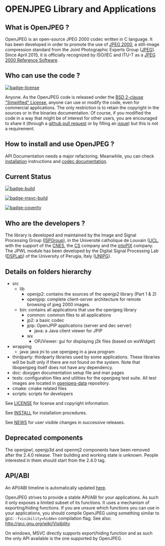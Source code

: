 
# OPENJPEG Library and Applications

## What is OpenJPEG ? 

OpenJPEG is an open-source JPEG 2000 codec written in C language. It has been developed in order to promote the use of [JPEG 2000](http://www.jpeg.org/jpeg2000), a still-image compression standard from the Joint Photographic Experts Group ([JPEG](http://www.jpeg.org)).  Since April 2015, it is officially recognized by ISO/IEC and ITU-T as a [JPEG 2000 Reference Software](http://www.itu.int/rec/T-REC-T.804-201504-I!Amd2).

## Who can use the code ?
[![badge-license]][link-license]

Anyone. As the OpenJPEG code is released under the [BSD 2-clause "Simplified" License][link-license], anyone can use or modify the code, even for commercial applications. The only restriction is to retain the copyright in the sources or in the binaries documentation. Of course, if you modified the code in a way that might be of interest for other users, you are encouraged to share it (through a [github pull request](https://github.com/uclouvain/openjpeg/pulls) or by filling an [issue](https://github.com/uclouvain/openjpeg/issues)) but this is not a requirement.

## How to install and use OpenJPEG ?
API Documentation needs a major refactoring. Meanwhile, you can check [installation](https://github.com/uclouvain/openjpeg/wiki/Installation) instructions and [codec documentation](https://github.com/uclouvain/openjpeg/wiki/DocJ2KCodec).
    
## Current Status
[![badge-build]][link-build]

[![badge-msvc-build]][link-msvc-build] 

[![badge-coverity]][link-coverity]

## Who are the developers ?

The library is developed and maintained by the Image and Signal Processing Group ([ISPGroup](http://sites.uclouvain.be/ispgroup/)), in the Université catholique de Louvain ([UCL](http://www.uclouvain.be/en-index.html), with the support of the [CNES](https://cnes.fr/), the [CS](http://www.c-s.fr/) company and the [intoPIX](http://www.intopix.com) company. The JPWL module has been developed by the Digital Signal Processing Lab ([DSPLab](http://dsplab.diei.unipg.it/)) of the University of Perugia, Italy ([UNIPG](http://www.unipg.it/)).

## Details on folders hierarchy

* src
  * lib
    * openjp2: contains the sources of the openjp2 library (Part 1 & 2)
    * openjpip: complete client-server architecture for remote browsing of jpeg 2000 images.
  * bin: contains all applications that use the openjpeg library
    * common: common files to all applications
    * jp2: a basic codec
    * jpip: OpenJPIP applications (server and dec server)
      * java: a Java client viewer for JPIP
    * wx
      * OPJViewer: gui for displaying j2k files (based on wxWidget)
* wrapping
  * java: java jni to use openjpeg in a java program
* thirdparty: thirdparty libraries used by some applications. These libraries will be built only if there are not found on the system. Note that libopenjpeg itself does not have any dependency.
* doc: doxygen documentation setup file and man pages
* tests: configuration files and utilities for the openjpeg test suite. All test images are located in [openjpeg-data](https://github.com/uclouvain/openjpeg-data) repository.
* cmake: cmake related files
* scripts: scripts for developers

See [LICENSE][link-license] for license and copyright information.

See [INSTALL](https://github.com/uclouvain/openjpeg/blob/master/INSTALL.md) for installation procedures.

See [NEWS](https://github.com/uclouvain/openjpeg/blob/master/NEWS.md) for user visible changes in successive releases.

## Deprecated components

The openjpwl, openjp3d and openmj2 components have been removed after the
2.4.0 release. Their building and working state is unknown. People interested
in them should start from the 2.4.0 tag.

## API/ABI

An API/ABI timeline is automatically updated [here][link-api-timeline].

OpenJPEG strives to provide a stable API/ABI for your applications. As such it
only exposes a limited subset of its functions.  It uses a mechanism of
exporting/hiding functions. If you are unsure which functions you can use in
your applications, you should compile OpenJPEG using something similar to gcc:
`-fvisibility=hidden` compilation flag.
See also: http://gcc.gnu.org/wiki/Visibility

On windows, MSVC directly supports export/hiding function and as such the only
API available is the one supported by OpenJPEG.

[comment-license]: https://img.shields.io/github/license/uclouvain/openjpeg.svg "https://img.shields.io/badge/license-BSD--2--Clause-blue.svg"
[badge-license]: https://img.shields.io/badge/license-BSD--2--Clause-blue.svg "BSD 2-clause \"Simplified\" License"
[link-license]: https://github.com/uclouvain/openjpeg/blob/master/LICENSE "BSD 2-clause \"Simplified\" License"
[badge-build]: https://travis-ci.org/uclouvain/openjpeg.svg?branch=master "Build Status"
[link-build]: https://travis-ci.org/uclouvain/openjpeg "Build Status"
[badge-msvc-build]: https://ci.appveyor.com/api/projects/status/github/uclouvain/openjpeg?branch=master&svg=true "Windows Build Status"
[link-msvc-build]: https://ci.appveyor.com/project/detonin/openjpeg/branch/master "Windows Build Status"
[badge-coverity]: https://scan.coverity.com/projects/6383/badge.svg "Coverity Scan Build Status"
[link-coverity]: https://scan.coverity.com/projects/uclouvain-openjpeg "Coverity Scan Build Status"
[link-api-timeline]: http://www.openjpeg.org/abi-check/timeline/openjpeg "OpenJPEG API/ABI timeline"
